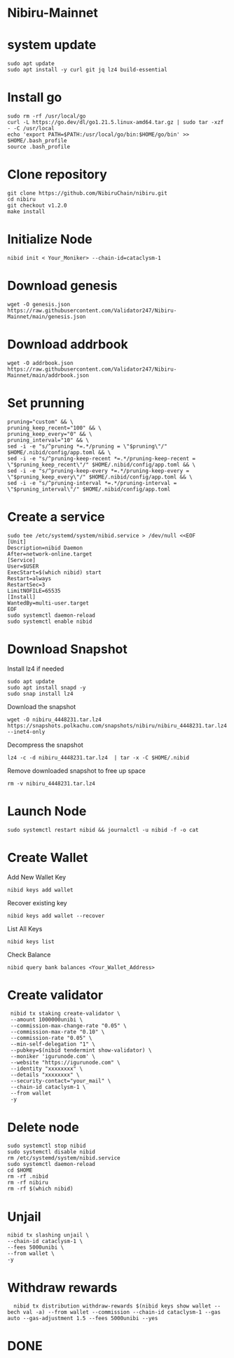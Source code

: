 # Nibiru-Mainnet

# system update

    sudo apt update
    sudo apt install -y curl git jq lz4 build-essential

# Install go

    sudo rm -rf /usr/local/go
    curl -L https://go.dev/dl/go1.21.5.linux-amd64.tar.gz | sudo tar -xzf - -C /usr/local
    echo 'export PATH=$PATH:/usr/local/go/bin:$HOME/go/bin' >> $HOME/.bash_profile
    source .bash_profile

# Clone repository        

    git clone https://github.com/NibiruChain/nibiru.git
    cd nibiru
    git checkout v1.2.0
    make install

# Initialize Node

    nibid init < Your_Moniker> --chain-id=cataclysm-1

# Download genesis

    wget -O genesis.json https://raw.githubusercontent.com/Validator247/Nibiru-Mainnet/main/genesis.json


# Download addrbook

    wget -O addrbook.json https://raw.githubusercontent.com/Validator247/Nibiru-Mainnet/main/addrbook.json

# Set prunning

    pruning="custom" && \
    pruning_keep_recent="100" && \
    pruning_keep_every="0" && \
    pruning_interval="10" && \
    sed -i -e "s/^pruning *=.*/pruning = \"$pruning\"/" $HOME/.nibid/config/app.toml && \
    sed -i -e "s/^pruning-keep-recent *=.*/pruning-keep-recent = \"$pruning_keep_recent\"/" $HOME/.nibid/config/app.toml && \
    sed -i -e "s/^pruning-keep-every *=.*/pruning-keep-every = \"$pruning_keep_every\"/" $HOME/.nibid/config/app.toml && \
    sed -i -e "s/^pruning-interval *=.*/pruning-interval = \"$pruning_interval\"/" $HOME/.nibid/config/app.toml

# Create a service

    sudo tee /etc/systemd/system/nibid.service > /dev/null <<EOF
    [Unit]
    Description=nibid Daemon
    After=network-online.target
    [Service]
    User=$USER
    ExecStart=$(which nibid) start
    Restart=always
    RestartSec=3
    LimitNOFILE=65535
    [Install]
    WantedBy=multi-user.target
    EOF
    sudo systemctl daemon-reload
    sudo systemctl enable nibid

# Download Snapshot

Install lz4 if needed

    sudo apt update
    sudo apt install snapd -y
    sudo snap install lz4

Download the snapshot

    wget -O nibiru_4448231.tar.lz4 https://snapshots.polkachu.com/snapshots/nibiru/nibiru_4448231.tar.lz4 --inet4-only

Decompress the snapshot

    lz4 -c -d nibiru_4448231.tar.lz4  | tar -x -C $HOME/.nibid

Remove downloaded snapshot to free up space

    rm -v nibiru_4448231.tar.lz4

# Launch Node

    sudo systemctl restart nibid && journalctl -u nibid -f -o cat

# Create Wallet

Add New Wallet Key

    nibid keys add wallet

Recover existing key

    nibid keys add wallet --recover

List All Keys

    nibid keys list

Check Balance

    nibid query bank balances <Your_Wallet_Address>

# Create validator

     nibid tx staking create-validator \
     --amount 1000000unibi \
     --commission-max-change-rate "0.05" \
     --commission-max-rate "0.10" \
     --commission-rate "0.05" \
     --min-self-delegation "1" \
     --pubkey=$(nibid tendermint show-validator) \
     --moniker 'igurunode.com' \
     --website "https://igurunode.com" \
     --identity "xxxxxxxx" \
     --details "xxxxxxxx" \
     --security-contact="your_mail" \
     --chain-id cataclysm-1 \
     --from wallet
     -y

# Delete node

    sudo systemctl stop nibid
    sudo systemctl disable nibid
    rm /etc/systemd/system/nibid.service
    sudo systemctl daemon-reload
    cd $HOME
    rm -rf .nibid
    rm -rf nibiru
    rm -rf $(which nibid)

# Unjail

    nibid tx slashing unjail \
    --chain-id cataclysm-1 \
    --fees 5000unibi \
    --from wallet \
    -y

# Withdraw rewards

      nibid tx distribution withdraw-rewards $(nibid keys show wallet --bech val -a) --from wallet --commission --chain-id cataclysm-1 --gas auto --gas-adjustment 1.5 --fees 5000unibi --yes

# DONE        

